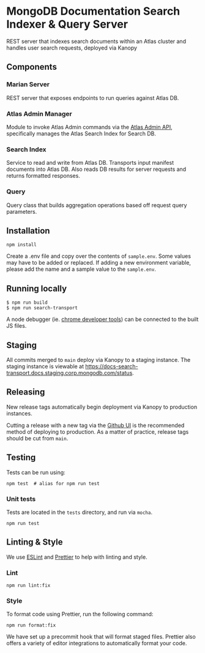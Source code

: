 # MongoDB Documentation Search Indexer & Query Server

REST server that indexes search documents within an Atlas cluster and handles user search requests, deployed via Kanopy

## Components

### Marian Server
REST server that exposes endpoints to run queries against Atlas DB.

### Atlas Admin Manager
Module to invoke Atlas Admin commands via the [Atlas Admin API](https://www.mongodb.com/docs/atlas/reference/api-resources-spec/), specifically manages the Atlas Search Index for Search DB.

### Search Index
Service to read and write from Atlas DB. Transports input manifest documents into Atlas DB. Also reads DB results for server requests and returns formatted responses.

### Query
Query class that builds aggregation operations based off request query parameters.

## Installation

```shell
npm install
```

Create a .env file and copy over the contents of `sample.env`. Some values may have to be added or replaced.
If adding a new environment variable, please add the name and a sample value to the `sample.env`.

## Running locally

```shell
$ npm run build
$ npm run search-transport
```

A node debugger (ie. [chrome developer tools](https://nodejs.org/en/docs/guides/debugging-getting-started/#inspector-clients)) can be connected to the built JS files.

## Staging
All commits merged to `main` deploy via Kanopy to a staging instance. 
The staging instance is viewable at https://docs-search-transport.docs.staging.corp.mongodb.com/status. 

## Releasing
New release tags automatically begin deployment via Kanopy to production instances.

Cutting a release with a new tag via the [Github UI](https://github.com/mongodb/docs-search-transport/releases/new) is the recommended method of deploying to production. As a matter of practice, release tags should be cut from `main`.

## Testing

Tests can be run using:

```shell
npm test  # alias for npm run test
```

### Unit tests

Tests are located in the `tests` directory, and run via `mocha`.

```shell
npm run test
```

## Linting & Style

We use [ESLint](https://eslint.org) and [Prettier](https://prettier.io) to help with linting and style.

### Lint

```shell
npm run lint:fix
```

### Style

To format code using Prettier, run the following command:

```shell
npm run format:fix
```

We have set up a precommit hook that will format staged files. Prettier also offers a variety of editor integrations to automatically format your code.
